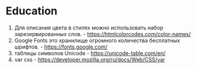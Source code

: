 # Education

1. Для описания цвета в стилях можно использовать набор зарезервированных слов. - https://htmlcolorcodes.com/color-names/
2. Google Fonts это хранилище огромного количества бесплатных шрифтов. - https://fonts.google.com/
3. таблицы символов Unicode - https://unicode-table.com/en/
4. var css - https://developer.mozilla.org/ru/docs/Web/CSS/var
